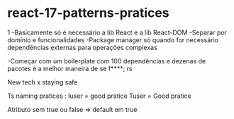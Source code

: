 # react-17-patterns-pratices
1
-Basicamente só é necessário a lib React e a lib React-DOM
-Separar por domínio e funcionalidades
-Package manager só quando for necessário dependências externas para operações complexas

-Começar com um boilerplate com 100 dependências e dezenas de pacotes é a melhor maneira de se f****; rs

New tech x staying safe

Ts naming pratices :
Iuser = good pratice
Tuser = Good pratice

Atributo sem true ou false => default em true
